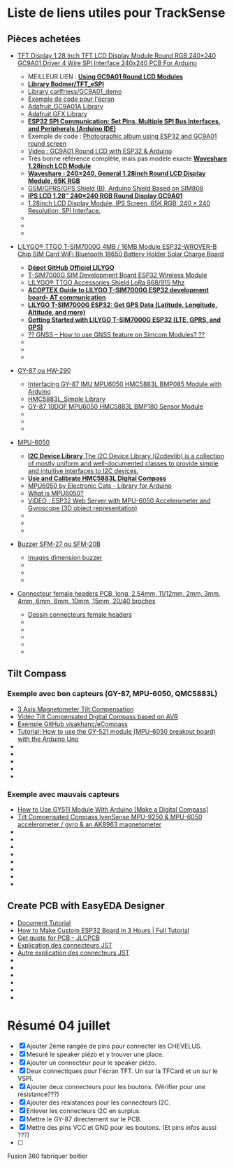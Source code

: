 # Liste de liens utiles pour TrackSense

## Pièces achetées
- [TFT Display 1.28 Inch TFT LCD Display Module Round RGB 240*240 GC9A01 Driver 4 Wire SPI Interface 240x240 PCB For Arduino](https://www.aliexpress.com/item/1005004069703494.html?srcSns=sns_Copy&spreadType=socialShare&bizType=ProductDetail&social_params=21018125847&aff_fcid=758808047003419696b22455e753711e-1687962343164-00515-_m04stUc&tt=MG&aff_fsk=_m04stUc&aff_platform=default&sk=_m04stUc&aff_trace_key=758808047003419696b22455e753711e-1687962343164-00515-_m04stUc&shareId=21018125847&businessType=ProductDetail&platform=AE&terminal_id=d6ae26a2e68a44279702cbb2af9bb07f&afSmartRedirect=y#nav-specification)
  - MEILLEUR LIEN : [**Using GC9A01 Round LCD Modules**](https://dronebotworkshop.com/gc9a01/)
  - [**Library Bodmer/TFT_eSPI**](https://github.com/Bodmer/TFT_eSPI/blob/master/User_Setups/Setup200_GC9A01.h)
  - [Library carlfriess/GC9A01_demo]()
  - [Exemple de code pour l'écran](https://www.makerfabs.com/gc9a01-1.28-inch-round-lcd-module.html)
  - [Adafruit_GC9A01A Library](https://github.com/adafruit/Adafruit_GC9A01A)  
  - [Adafruit GFX Library](https://github.com/adafruit/Adafruit-GFX-Library/blob/master/README.md)
  - [**ESP32 SPI Communication: Set Pins, Multiple SPI Bus Interfaces, and Peripherals (Arduino IDE)**](https://randomnerdtutorials.com/esp32-spi-communication-arduino/)
  - Exemple de code : [Photographic album using ESP32 and GC9A01 round screen](https://giltesa.com/en/2021/01/05/photographic-album-using-esp32-and-gc9a01-round-screen)
  - [Video : GC9A01 Round LCD with ESP32 & Arduino](https://www.youtube.com/watch?v=k2c2zCmC_X0)
  - Très bonne référence complète, mais pas modèle exacte [**Waveshare 1.28inch LCD Module**](https://www.waveshare.com/wiki/1.28inch_LCD_Module)
  - [**Waveshare : 240×240, General 1.28inch Round LCD Display Module, 65K RGB**](https://www.waveshare.com/1.28inch-LCD-Module.htm)
  - [GSM/GPRS/GPS Shield (B), Arduino Shield Based on SIM808 ](https://www.waveshare.com/wiki/GSM/GPRS/GPS_Shield_(B))
  - [**IPS LCD 1.28″ 240×240 RGB Round Display GC9A01**](https://protosupplies.com/product/ips-lcd-128-round-square-display-gc9a01-copy/)
  - [1.28inch LCD Display Module, IPS Screen, 65K RGB, 240 × 240 Resolution, SPI Interface. ](https://www.waveshare.com/wiki/1.28inch_LCD_Module#Introduction)
  - []()
  - []()
  - []()



- [LILYGO® TTGO T-SIM7000G 4MB / 16MB Module ESP32-WROVER-B Chip SIM Card WiFi Bluetooth 18650 Battery Holder Solar Charge Board](https://www.aliexpress.com/item/1005003094951052.html?spm=a2g0o.productlist.main.3.1a1a5740L7h1SR&algo_pvid=3b26d104-ae2f-4380-8052-8678d1a883ed&algo_exp_id=3b26d104-ae2f-4380-8052-8678d1a883ed-1&pdp_npi=3%40dis%21CAD%2149.28%2149.28%21%21%21%21%21%40211bd8be16881367152552303d07c3%2112000024051725112%21sea%21CA%210&curPageLogUid=yhWCcz28lw2N)
  - [**Dépot GitHub Officiel LILYGO**](https://github.com/Xinyuan-LilyGO/LilyGO-T-SIM7000G)
  - [T-SIM7000G SIM Development Board ESP32 Wireless Module](https://www.lilygo.cc/products/t-sim7000g)
  - [LILYGO® TTGO Accessories Shield LoRa 868/915 Mhz](https://www.tindie.com/products/lilygo/lilygo-ttgo-accessories-shield-lora-868915-mhz/)
  - [**ACOPTEX Guide to LILYGO T-SIM7000G ESP32 development board- AT communication**](https://acoptex.com/wp/guide-to-lilygo-t-sim7000g-esp32-development-board/)
  - [**LILYGO T-SIM7000G ESP32: Get GPS Data (Latitude, Longitude, Altitude, and more)**](https://randomnerdtutorials.com/lilygo-t-sim7000g-esp32-gps-data/)
  - [**Getting Started with LILYGO T-SIM7000G ESP32 (LTE, GPRS, and GPS)**](https://randomnerdtutorials.com/lilygo-t-sim7000g-esp32-lte-gprs-gps/)
  - [?? GNSS – How to use GNSS feature on Simcom Modules? ??](https://m2msupport.net/m2msupport/gnss-how-to-use-gnss-feature-on-simcom-modules/)
  - []()
  - []()
  - []()



- [GY-87 ou HW-290](https://fr.aliexpress.com/item/4000234539826.html?spm=a2g0o.productlist.main.1.ada2255fipWjkx&algo_pvid=cab0b467-da01-484c-b1c1-c998dc8504ef&algo_exp_id=cab0b467-da01-484c-b1c1-c998dc8504ef-0&pdp_npi=3%40dis%21CAD%214.26%213.74%21%21%21%21%21%40211be54b16881375764153518d07ff%2110000000949655594%21sea%21CA%210&curPageLogUid=aoOXPM3ZuVVH&gatewayAdapt=glo2fra#nav-review)
  - [Interfacing GY-87 IMU MPU6050 HMC5883L BMP085 Module with Arduino](https://electropeak.com/learn/interfacing-gy-87-10dof-imu-mpu6050-hmc5883l-bmp085-module-with-arduino/)
  - [HMC5883L_Simple Library](https://github.com/sleemanj/HMC5883L_Simple)
  - [GY-87 10DOF MPU6050 HMC5883L BMP180 Sensor Module](https://store.roboticsbd.com/sensors/382-gy-87-10dof-mpu6050-hmc5883l-bmp180-sensor-module-robotics-bangladesh.html)
  - []()
  - []()
  - []()



- [MPU-6050]()
  - [**I2C Device Library** The I2C Device Library (i2cdevlib) is a collection of mostly uniform and well-documented classes to provide simple and intuitive interfaces to I2C devices.](https://github.com/jrowberg/i2cdevlib/tree/master/Arduino/MPU6050)
  - [**Use and Calibrate HMC5883L Digital Compass**](https://www.best-microcontroller-projects.com/hmc5883l.html)
  - [MPU6050 by Electronic Cats - Library for Arduino](https://github.com/ElectronicCats/mpu6050/tree/master)
  - [What is MPU6050?](https://github.com/ElectronicCats/mpu6050/wiki/1.-What-is-MPU6050%3F#features)
  - [VIDEO : ESP32 Web Server with MPU-6050 Accelerometer and Gyroscope (3D object representation)](https://www.youtube.com/watch?v=dXcF-Uqa-gw)
  - []()
  - []()
  - []()



- [Buzzer SFM-27 ou SFM-20B](https://fr.aliexpress.com/item/1005001792688572.html?spm=a2g0o.order_list.order_list_main.11.7a4818028e6SUh&gatewayAdapt=glo2fra)
  - [Images dimension buzzer](https://fr.aliexpress.com/item/1005005426676025.html?spm=a2g0o.detail.0.0.5d5fBK1hBK1hFP&gps-id=pcDetailTopMoreOtherSeller&scm=1007.40050.281175.0&scm_id=1007.40050.281175.0&scm-url=1007.40050.281175.0&pvid=f82a8dd0-6433-49ed-a130-f7840a425f60&_t=gps-id:pcDetailTopMoreOtherSeller,scm-url:1007.40050.281175.0,pvid:f82a8dd0-6433-49ed-a130-f7840a425f60,tpp_buckets:668%232846%238107%231934&pdp_npi=3%40dis%21CAD%210.58%210.52%21%21%21%21%21%402103250716890035395333740e7c3e%2112000033021292153%21rec%21CA%21)
  - []()
  - []()
  - []()




- [Connecteur female headers PCB, long, 2.54mm, 11/12mm, 2mm, 3mm, 4mm, 6mm, 8mm, 10mm, 15mm, 20/40 broches](https://fr.aliexpress.com/item/1005003961219838.html?spm=a2g0o.detail.0.0.3789fYbafYbajp&gps-id=pcDetailTopMoreOtherSeller&scm=1007.40050.281175.0&scm_id=1007.40050.281175.0&scm-url=1007.40050.281175.0&pvid=3dd93779-9ecc-4d7b-9a69-51549ba19462&_t=gps-id:pcDetailTopMoreOtherSeller,scm-url:1007.40050.281175.0,pvid:3dd93779-9ecc-4d7b-9a69-51549ba19462,tpp_buckets:668%232846%238116%232002&pdp_npi=3%40dis%21CAD%211.65%211.65%21%21%21%21%21%402101ec1f16884816869006605eff6d%2112000027575194850%21rec%21CA%21)
  - [Dessin connecteurs female headers](https://fr.aliexpress.com/item/4000979967513.html?spm=a2g0o.detail.0.0.4a767yp77yp7Mx&gps-id=pcDetailTopMoreOtherSeller&scm=1007.40050.281175.0&scm_id=1007.40050.281175.0&scm-url=1007.40050.281175.0&pvid=e7105b2a-5874-40fd-b602-fba5c134012f&_t=gps-id:pcDetailTopMoreOtherSeller,scm-url:1007.40050.281175.0,pvid:e7105b2a-5874-40fd-b602-fba5c134012f,tpp_buckets:668%232846%238116%232002&pdp_npi=3%40dis%21CAD%211.0%210.95%21%21%21%21%21%402101ead816884800553916301ef787%2110000013144422244%21rec%21CA%21)
  - []()
  - []()
  - []()
  - []()
  - []()


## Tilt Compass
### Exemple avec bon capteurs (GY-87, MPU-6050, QMC5883L)
- [3 Axis Magnetometer Tilt Compensation](https://www.best-microcontroller-projects.com/magnetometer-tilt-compensation.html)
- [Vidéo Tilt Compensated Digital Compass based on AVR](https://www.youtube.com/watch?v=spmMMIMboPY)
- [Exemple GitHub visakhanc/eCompass](https://github.com/visakhanc/eCompass/blob/master/README.md)
- [Tutorial: How to use the GY-521 module (MPU-6050 breakout board) with the Arduino Uno](https://mschoeffler.com/2017/10/05/tutorial-how-to-use-the-gy-521-module-mpu-6050-breakout-board-with-the-arduino-uno/)
- []()
- []()
- []()
- []()
- []()

### Exemple avec mauvais capteurs
- [How to Use GY511 Module With Arduino [Make a Digital Compass]](https://www.instructables.com/How-to-Use-GY511-Module-With-Arduino-Make-a-Digita/)
- [Tilt Compensated Compass IvenSense MPU-9250 & MPU-6050 accelerometer / gyro & an AK8963 magnetometer](https://www.instructables.com/Tilt-Compensated-Compass/)
- []()
- []()
- []()
- []()
- []()
- []()
- []()
- []()


## Create PCB with EasyEDA Designer
- [Document Tutorial](https://docs.easyeda.com/en/Introduction/Schematic-Capture/index.html)
- [How to Make Custom ESP32 Board in 3 Hours | Full Tutorial](https://www.youtube.com/watch?app=desktop&v=S_p0YV-JlfU&feature=youtu.be)
- [Get quote for PCB - JLCPCB](https://cart.jlcpcb.com/quote)
- [Explication des connecteurs JST](https://www.mattmillman.com/info/crimpconnectors/common-jst-connector-types/#shsr)
- [Autre explication des connecteurs JST](https://www.ourpcb.com/jst-connector-types.html)
- []()
- []()
- []()
- []()
- []()
- []()







# Résumé 04 juillet

- [x] Ajouter 2ème rangée de pins pour connecter les CHEVELUS. 
- [x] Mesuré le speaker piézo et y trouver une place.
- [x] Ajouter un connecteur pour le speaker piézo.
- [x] Deux connectiques pour l'écran TFT. Un sur la TFCard et un sur le VSPI.
- [x] Ajouter deux connecteurs pour les boutons. (Vérifier pour une résistance???)
- [x] Ajouter des résistances pour les connecteurs I2C.
- [x] Enlever les connecteurs I2C en surplus.
- [x] Mettre le GY-87 directement sur le PCB.
- [x] Mettre des pins VCC et GND pour les boutons. (Et pins infos aussi ???)
- [ ] 




Fusion 360 fabriquer boitier


